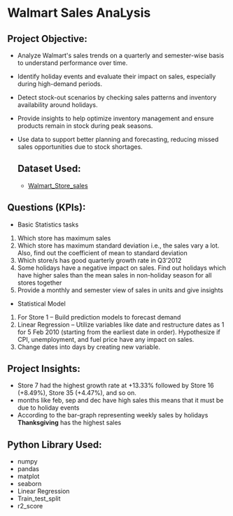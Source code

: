 # Walmart Sales AnaLysis
## Project Objective:
- Analyze Walmart's sales trends on a quarterly and semester-wise basis to understand performance over time.
- Identify holiday events and evaluate their impact on sales, especially during high-demand periods.
- Detect stock-out scenarios by checking sales patterns and inventory availability around holidays.
- Provide insights to help optimize inventory management and ensure products remain in stock during peak seasons.
- Use data to support better planning and forecasting, reducing missed sales opportunities due to stock shortages.

  ## Dataset Used:
  - <a href= "https://github.com/rajakumar8700/Project_2/blob/main/Walmart_Store_sales.csv">Walmart_Store_sales</a>

## Questions (KPIs):

- Basic Statistics tasks
1. Which store has maximum sales
2. Which store has maximum standard deviation i.e., the sales vary a lot. Also, find out the coefficient of mean to standard deviation
3. Which store/s has good quarterly growth rate in Q3’2012
4. Some holidays have a negative impact on sales. Find out holidays which have higher sales than the mean sales in non-holiday season for all stores together
5. Provide a monthly and semester view of sales in units and give insights

- Statistical Model
1. For Store 1 – Build  prediction models to forecast demand
2. Linear Regression – Utilize variables like date and restructure dates as 1 for 5 Feb 2010 (starting from the earliest date in order). Hypothesize if CPI, unemployment, and fuel price have any impact on sales.
3. Change dates into days by creating new variable.

## Project Insights:
- Store 7 had the highest growth rate at +13.33% followed by Store 16 (+8.49%), Store 35 (+4.47%), and so on.
- months like feb, sep and dec have high sales this means that it must be due to holiday events
- According to the bar-graph representing weekly sales by holidays **Thanksgiving** has the highest sales 

## Python Library Used:
- numpy
- pandas
- matplot
- seaborn
- Linear Regression
- Train_test_split
- r2_score

